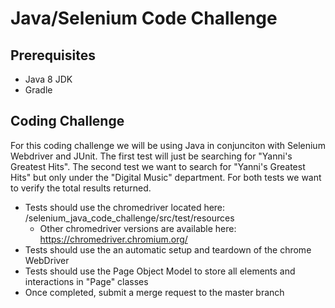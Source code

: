 # Java/Selenium Code Challenge

<h2>Prerequisites</h2>

* Java 8 JDK
* Gradle

<h2>Coding Challenge</h2>

For this coding challenge we will be using Java in conjunciton with Selenium Webdriver and JUnit. The first test will just be searching for "Yanni's Greatest Hits".  The second test we want to search for "Yanni's Greatest Hits" but only under the "Digital Music" department. For both tests we want to verify the total results returned.

* Tests should use the chromedriver located here: /selenium_java_code_challenge/src/test/resources
  * Other chromedriver versions are available here: https://chromedriver.chromium.org/
* Tests should use the an automatic setup and teardown of the chrome WebDriver
* Tests should use the Page Object Model to store all elements and interactions in "Page" classes
* Once completed, submit a merge request to the master branch
